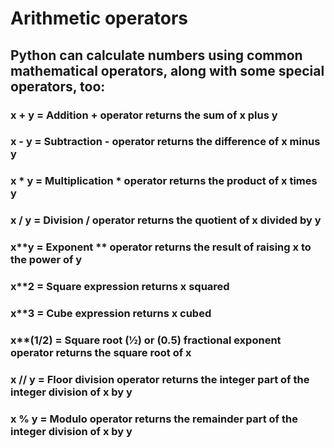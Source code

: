# Arithmetic operators
## Python can calculate numbers using common mathematical operators, along with some special operators, too:  

### x + y = Addition + operator returns the sum of x plus y
### x - y = Subtraction - operator returns the difference of x minus y
### x * y = Multiplication * operator returns the product of x times y
### x / y = Division / operator returns the quotient of x divided by y
### x**y = Exponent ** operator returns the result of raising x to the power of y 
### x**2 = Square expression returns x squared
### x**3 = Cube expression returns x cubed
### x**(1/2) = Square root (½) or (0.5) fractional exponent operator returns the square root of x
### x // y = Floor division operator returns the integer part of the integer division of x by y
### x % y = Modulo operator returns the remainder part of the integer division of x by y
